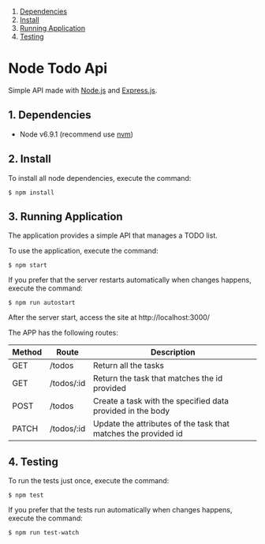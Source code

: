 <!-- vscode-markdown-toc -->
1. [Dependencies](#Dependencies)
2. [Install](#Install)
3. [Running Application](#RunningApplication)
4. [Testing](#Testing)
<!-- /vscode-markdown-toc -->

# Node Todo Api

Simple API made with [Node.js](http://nodejs.org) and [Express.js](http://expressjs.com/).

##  1. <a name='Dependencies'></a>Dependencies

- Node v6.9.1 (recommend use [nvm](https://github.com/creationix/nvm#install-script))

##  2. <a name='Install'></a>Install

To install all node dependencies, execute the command:

```
$ npm install
```

##  3. <a name='RunningApplication'></a>Running Application

The application provides a simple API that manages a TODO list.

To use the application, execute the command:

```
$ npm start
```

If you prefer that the server restarts automatically when changes happens, execute the command:

```
$ npm run autostart
```

After the server start, access the site at http://localhost:3000/

The APP has the following routes:

| Method | Route      | Description                                                    |
|--------|------------|----------------------------------------------------------------|
| GET    | /todos     | Return all the tasks                                           |
| GET    | /todos/:id | Return the task that matches the id provided                   |
| POST   | /todos     | Create a task with the specified data provided in the body     |
| PATCH  | /todos/:id | Update the attributes of the task that matches the provided id |


##  4. <a name='Testing'></a>Testing

To run the tests just once, execute the command:

```
$ npm test
```

If you prefer that the tests run automatically when changes happens, execute the command:

```
$ npm run test-watch
```